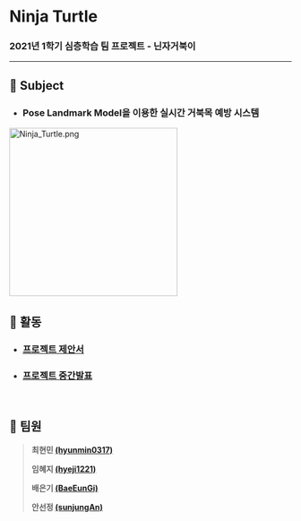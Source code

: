 # Ninja Turtle
### 2021년 1학기 심층학습 팀 프로젝트 - 닌자거북이

---

## :turtle: Subject 

* ### Pose Landmark Model을 이용한 실시간 거북목 예방 시스템

<img src="https://github.com/hyunmin0317/Ninja_Turtle/blob/master/Ninja_Turtle.png?raw=true" alt="Ninja_Turtle.png" width="300" height="300" />

## :turtle: 활동

* ### [프로젝트 제안서](https://github.com/hyunmin0317/Ninja_Turtle/blob/master/Ninja_Turtle%20%EC%A0%9C%EC%95%88%EC%84%9C.pdf)

* ### [프로젝트 중간발표](https://www.youtube.com/watch?v=4EsYL7l931w)

<br>

## :turtle: 팀원

> **최현민 [(hyunmin0317)](https://github.com/hyunmin0317?tab=repositories)**
>
> **임혜지 [(hyeji1221)](https://github.com/hyeji1221)**
>
> **배은기 [(BaeEunGi)](https://github.com/BaeEunGi)**
>
> **안선정 [(sunjungAn)](https://github.com/sunjungAn)**
